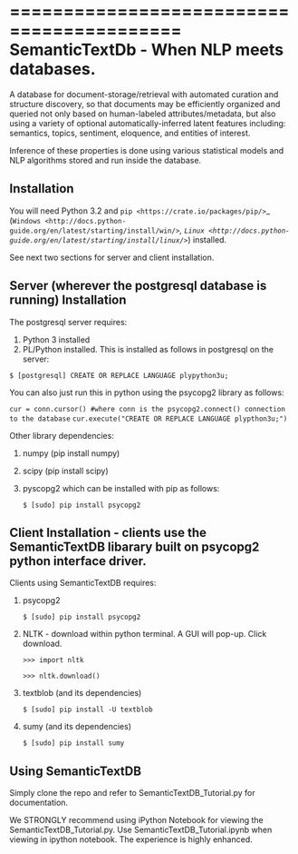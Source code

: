 ==========================================
SemanticTextDb - When NLP meets databases.
==========================================

A database for document-storage/retrieval with automated curation
and structure discovery, so that documents may be efficiently organized 
and queried not only based on human-labeled attributes/metadata, but also using 
a variety of optional automatically-inferred latent features including: 
semantics, topics, sentiment, eloquence, and entities of interest. 

Inference of these properties is done using various statistical models and 
NLP algorithms stored and run inside the database.

Installation
------------

You will need Python 3.2 and `pip <https://crate.io/packages/pip/>`_
(`Windows <http://docs.python-guide.org/en/latest/starting/install/win/>`_,
`Linux <http://docs.python-guide.org/en/latest/starting/install/linux/>`_) installed.

See next two sections for server and client installation.

Server (wherever the postgresql database is running) Installation
-----------------------------------------------------------------
The postgresql server requires:
1. Python 3 installed
2. PL/Python installed. This is installed as follows in postgresql on the server:


`$ [postgresql] CREATE OR REPLACE LANGUAGE plypython3u;`

You can also just run this in python using the psycopg2 library as follows:

`cur = conn.cursor() #where conn is the psycopg2.connect() connection to the database`
`cur.execute("CREATE OR REPLACE LANGUAGE plypthon3u;")`

Other library dependencies:
1. numpy (pip install numpy)
2. scipy (pip install scipy)
3. pyscopg2 which can be installed with pip as follows:

    `$ [sudo] pip install psycopg2`


Client Installation - clients use the SemanticTextDB libarary built on psycopg2 python interface driver.
---------------------------------------------------------------

Clients using SemanticTextDB requires:
1. psycopg2

    `$ [sudo] pip install psycopg2`

2. NLTK - download within python terminal. A GUI will pop-up. Click download.

    `>>> import nltk`
    
    `>>> nltk.download()`

3. textblob (and its dependencies)

    `$ [sudo] pip install -U textblob`

4. sumy (and its dependencies)

    `$ [sudo] pip install sumy`


Using SemanticTextDB
--------------------

Simply clone the repo and refer to SemanticTextDB_Tutorial.py for documentation.

We STRONGLY recommend using iPython Notebook for viewing the SemanticTextDB_Tutorial.py.
Use SemanticTextDB_Tutorial.ipynb when viewing in ipython notebook. The experience is highly enhanced.